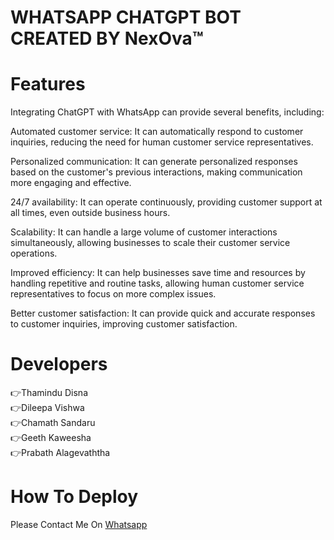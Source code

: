 # WHATSAPP CHATGPT BOT CREATED BY NexOva™

<h1>Features</h1>
Integrating ChatGPT with WhatsApp can provide several benefits, including:

Automated customer service: It can automatically respond to customer inquiries, reducing the need for human customer service representatives.

Personalized communication: It can generate personalized responses based on the customer's previous interactions, making communication more engaging and effective.

24/7 availability: It can operate continuously, providing customer support at all times, even outside business hours.

Scalability: It can handle a large volume of customer interactions simultaneously, allowing businesses to scale their customer service operations.

Improved efficiency: It can help businesses save time and resources by handling repetitive and routine tasks, allowing human customer service representatives to focus on more complex issues.

Better customer satisfaction: It can provide quick and accurate responses to customer inquiries, improving customer satisfaction.
<h1></h1>
<h1>Developers</h1>
👉Thamindu Disna<br>
👉Dileepa Vishwa<br>
👉Chamath Sandaru<br>
👉Geeth Kaweesha<br>
👉Prabath Alagevaththa<br>

<h1>How To Deploy</h1>

Please Contact Me On [Whatsapp](https://wa.me/768084855?text=Please_Tell_Me_How_To_Creat_*ChatGPT*_Whatsapp_Bot)
